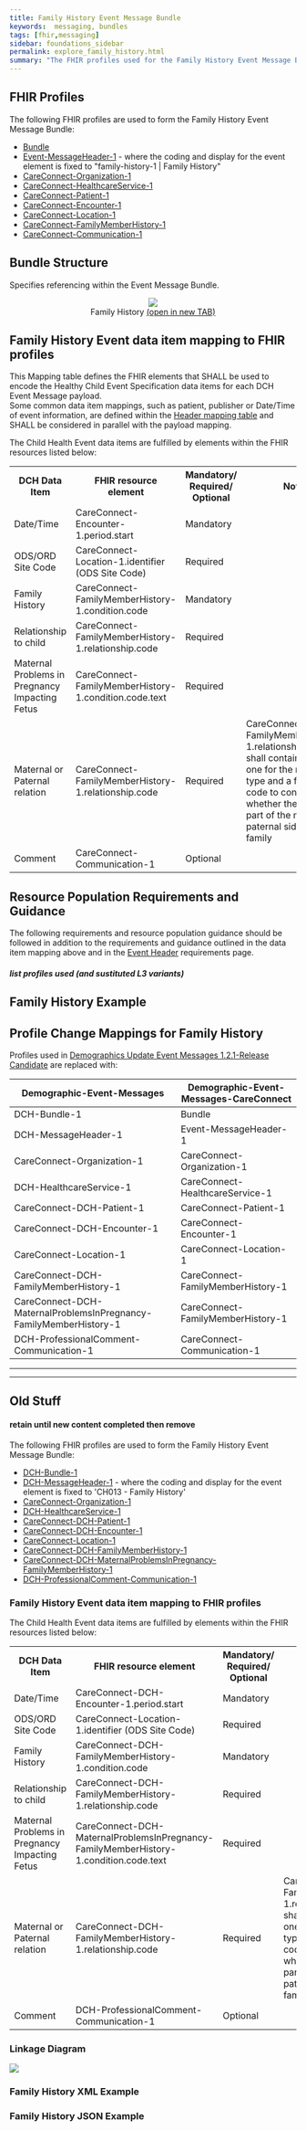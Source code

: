 ```yaml
---
title: Family History Event Message Bundle
keywords:  messaging, bundles
tags: [fhir,messaging]
sidebar: foundations_sidebar
permalink: explore_family_history.html
summary: "The FHIR profiles used for the Family History Event Message Bundle"
---
```


## FHIR Profiles ##

The following FHIR profiles are used to form the Family History Event Message Bundle:

- [Bundle](http://hl7.org/fhir/STU3/StructureDefinition/Bundle)
- [Event-MessageHeader-1](https://fhir.nhs.uk/STU3/StructureDefinition/Event-MessageHeader-1) - where the coding and display for the event element is fixed to "​family-history-1 \| ​Family History"
- [CareConnect-Organization-1](https://fhir.hl7.org.uk/STU3/StructureDefinition/CareConnect-Organization-1)
- [CareConnect-HealthcareService-1](https://fhir.hl7.org.uk/STU3/StructureDefinition/CareConnect-HealthcareService-1)
- [CareConnect-Patient-1](https://fhir.hl7.org.uk/STU3/StructureDefinition/CareConnect-Patient-1)
- [CareConnect-Encounter-1](https://fhir.hl7.org.uk/STU3/StructureDefinition/CareConnect-Encounter-1)
- [CareConnect-Location-1](https://fhir.hl7.org.uk/STU3/StructureDefinition/CareConnect-Location-1)
- [CareConnect-FamilyMemberHistory-1](https://fhir.hl7.org.uk/STU3/StructureDefinition/CareConnect-FamilyMemberHistory-1)
- [CareConnect-Communication-1](https://fhir.hl7.org.uk/STU3/StructureDefinition/CareConnect-Communication-1)

## Bundle Structure

Specifies referencing within the Event Message Bundle.


<div style="text-align:center; margin-bottom:20px" >
	<a href="images/explore/dch-familyhistory.png" target="_blank"><img src="images/explore/dch-familyhistory.png"></a><br/>
	Family History <a href="images/explore/dch-familyhistory.png" target="_blank">(open in new TAB)</a>
</div>

## Family History Event data item mapping to FHIR profiles ##

This Mapping table defines the FHIR elements that SHALL be used to encode the Healthy Child Event Specification data items for each DCH Event Message payload.  
Some common data item mappings, such as patient, publisher or Date/Time of event information, are defined within the [Header mapping table](explore_event_header_design.html) and SHALL be considered in parallel with the payload mapping.

The Child Health Event data items are fulfilled by elements within the FHIR resources listed below:

<table>
<tr>
<th>DCH Data Item</th><th>FHIR resource element</th><th>Mandatory/<br/>Required/<br/>Optional</th><th>Notes</th>
</tr>
<tr>
<td>Date/Time</td><td>CareConnect-Encounter-1.period.start</td><td>Mandatory</td><td></td>
</tr>
<tr>
<td>ODS/ORD Site Code</td><td>CareConnect-Location-1.identifier (ODS Site Code)</td><td>Required</td><td></td>
</tr>
<tr>
<td>Family History</td><td>CareConnect-FamilyMemberHistory-1.condition.code</td><td>Mandatory</td><td></td>
</tr>
<tr>
<td>Relationship to child</td><td>CareConnect-FamilyMemberHistory-1.relationship.code</td><td>Required</td><td></td>
</tr>
<tr>
<td>Maternal Problems in Pregnancy Impacting Fetus</td><td>CareConnect-FamilyMemberHistory-1.condition.code.text</td><td>Required</td><td></td>
</tr>
<tr>
<td>Maternal or Paternal relation</td><td>CareConnect-FamilyMemberHistory-1.relationship.code</td><td>Required</td><td>CareConnect-FamilyMemberHistory-1.relationship.code shall contain 2 codes - one for the relationship type and a further code to confirm whether the relation is part of the maternal or paternal side of the family</td>
</tr>
<tr>
<td>Comment</td><td>CareConnect-Communication-1</td><td>Optional</td><td></td>
</tr>
</table>


## Resource Population Requirements and Guidance ##

The following requirements and resource population guidance should be followed in addition to the requirements and guidance outlined in the data item mapping above and in the [Event Header](https://developer.nhs.uk/apis/ems-beta/explore_event_header_information.html) requirements page.

#### _list profiles used (and sustituted L3 variants)_ ####

## Family History Example ##

<script src="https://gist.github.com/IOPS-DEV/a279428950d8b8b89ec335e389420768.js"></script>


## Profile Change Mappings for Family History ##

Profiles used in [Demographics Update Event Messages 1.2.1-Release Candidate](https://developer.nhs.uk/apis/demographicupdates-120-rc/index.html) are replaced with:

| Demographic-Event-Messages | Demographic-Event-Messages-CareConnect |
|----------------------------|----------------------------------------|
| DCH-Bundle-1 | Bundle |
| DCH-MessageHeader-1 | Event-MessageHeader-1 |
| CareConnect-Organization-1 | CareConnect-Organization-1 |
| DCH-HealthcareService-1 | CareConnect-HealthcareService-1 |
| CareConnect-DCH-Patient-1 | CareConnect-Patient-1 |
| CareConnect-DCH-Encounter-1 | CareConnect-Encounter-1 |
| CareConnect-Location-1 | CareConnect-Location-1 |
| CareConnect-DCH-FamilyMemberHistory-1 | CareConnect-FamilyMemberHistory-1 |
| CareConnect-DCH-MaternalProblemsInPregnancy-FamilyMemberHistory-1 | CareConnect-FamilyMemberHistory-1 |
| DCH-ProfessionalComment-Communication-1 | CareConnect-Communication-1 |

<hr/>
<hr/>

## Old Stuff ##

#### retain until new content completed then remove ####



The following FHIR profiles are used to form the Family History Event Message Bundle:

- [DCH-Bundle-1](https://fhir.nhs.uk/STU3/StructureDefinition/DCH-Bundle-1)
- [DCH-MessageHeader-1](https://fhir.nhs.uk/STU3/StructureDefinition/DCH-MessageHeader-1) - where the coding and display for the event element is fixed to 'CH013 - Family History'
- [CareConnect-Organization-1](https://fhir.hl7.org.uk/STU3/StructureDefinition/CareConnect-Organization-1)
- [DCH-HealthcareService-1](https://fhir.nhs.uk/STU3/StructureDefinition/DCH-HealthcareService-1)
- [CareConnect-DCH-Patient-1](https://fhir.nhs.uk/STU3/StructureDefinition/CareConnect-DCH-Patient-1)
- [CareConnect-DCH-Encounter-1](https://fhir.nhs.uk/STU3/StructureDefinition/CareConnect-DCH-Encounter-1)
- [CareConnect-Location-1](https://fhir.hl7.org.uk/STU3/StructureDefinition/CareConnect-Location-1)
- [CareConnect-DCH-FamilyMemberHistory-1](https://fhir.nhs.uk/STU3/StructureDefinition/CareConnect-DCH-FamilyMemberHistory-1)
- [CareConnect-DCH-MaternalProblemsInPregnancy-FamilyMemberHistory-1](https://fhir.nhs.uk/STU3/StructureDefinition/CareConnect-DCH-MaternalProblemsInPregnancy-FamilyMemberHistory-1)
- [DCH-ProfessionalComment-Communication-1](https://fhir.nhs.uk/STU3/StructureDefinition/DCH-ProfessionalComment-Communication-1)

### Family History Event data item mapping to FHIR profiles ###

The Child Health Event data items are fulfilled by elements within the FHIR resources listed below:

<table>
<tr>
<th>DCH Data Item</th><th>FHIR resource element</th><th>Mandatory/<br/>Required/<br/>Optional</th><th>Notes</th>
</tr>
<tr>
<td>Date/Time</td><td>CareConnect-DCH-Encounter-1.period.start</td><td>Mandatory</td><td></td>
</tr>
<tr>
<td>ODS/ORD Site Code</td><td>CareConnect-Location-1.identifier (ODS Site Code)</td><td>Required</td><td></td>
</tr>
<tr>
<td>Family History</td><td>CareConnect-DCH-FamilyMemberHistory-1.condition.code</td><td>Mandatory</td><td></td>
</tr>
<tr>
<td>Relationship to child</td><td>CareConnect-DCH-FamilyMemberHistory-1.relationship.code</td><td>Required</td><td></td>
</tr>
<tr>
<td>Maternal Problems in Pregnancy Impacting Fetus</td><td>CareConnect-DCH-MaternalProblemsInPregnancy-FamilyMemberHistory-1.condition.code.text</td><td>Required</td><td></td>
</tr>
<tr>
<td>Maternal or Paternal relation</td><td>CareConnect-DCH-FamilyMemberHistory-1.relationship.code</td><td>Required</td><td>CareConnect-DCH-FamilyMemberHistory-1.relationship.code shall contain 2 codes - one for the relationship type and a further code to confirm whether the relation is part of the maternal or paternal side of the family</td>
</tr>
<tr>
<td>Comment</td><td>DCH-ProfessionalComment-Communication-1</td><td>Optional</td><td></td>
</tr>
</table>

### Linkage Diagram ###

<img src="images/explore/Family-History.png">

### Family History XML Example ###

<script src="https://gist.github.com/IOPS-DEV/52f95cfa66f11598ca4be4dbc40d930f.js"></script>

### Family History JSON Example ###

<script src="https://gist.github.com/IOPS-DEV/195d5cc44005f4e4d31b0c40226da13c.js"></script>



